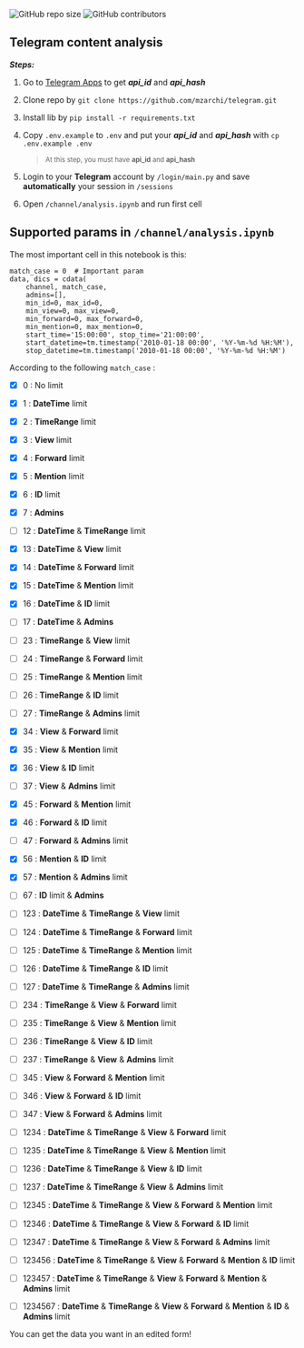 <p>
<img alt="GitHub repo size" src="https://img.shields.io/github/repo-size/mzarchi/telegram">
<img alt="GitHub contributors" src="https://img.shields.io/github/contributors/mzarchi/telegram">
</p>

## Telegram content analysis

**_Steps:_**

1. Go to [Telegram Apps](https://my.telegram.org/auth?to=apps) to get **_api_id_** and **_api_hash_**

2. Clone repo by `git clone https://github.com/mzarchi/telegram.git`

3. Install lib by `pip install -r requirements.txt`

4. Copy `.env.example` to `.env` and put your **_api_id_** and **_api_hash_** with `cp .env.example .env`

   > <sub>At this step, you must have **api_id** and **api_hash**</sub>

5. Login to your **Telegram** account by `/login/main.py` and save **automatically** your session in `/sessions`

6. Open `/channel/analysis.ipynb` and run first cell

## Supported params in `/channel/analysis.ipynb`

The most important cell in this notebook is this:

```
match_case = 0  # Important param
data, dics = cdata(
    channel, match_case,
    admins=[],
    min_id=0, max_id=0,
    min_view=0, max_view=0,
    min_forward=0, max_forward=0,
    min_mention=0, max_mention=0,
    start_time='15:00:00', stop_time='21:00:00',
    start_datetime=tm.timestamp('2010-01-18 00:00', '%Y-%m-%d %H:%M'),
    stop_datetime=tm.timestamp('2010-01-18 00:00', '%Y-%m-%d %H:%M')
```

According to the following `match_case` :


- [x] 0 : No limit<br>
- [x] 1 : <b>DateTime</b> limit
- [x] 2 : <b>TimeRange</b> limit
- [x] 3 : <b>View</b> limit
- [x] 4 : <b>Forward</b> limit 
- [x] 5 : <b>Mention</b> limit
- [x] 6 : <b>ID</b> limit
- [x] 7 : <b>Admins</b>
- [ ] 12 : <b>DateTime</b> & <b>TimeRange</b> limit
- [x] 13 : <b>DateTime</b> & <b>View</b> limit
- [x] 14 : <b>DateTime</b> & <b>Forward</b> limit
- [x] 15 : <b>DateTime</b> & <b>Mention</b> limit
- [x] 16 : <b>DateTime</b> & <b>ID</b> limit
- [ ] 17 : <b>DateTime</b> & <b>Admins</b>
- [ ] 23 : <b>TimeRange</b> & <b>View</b> limit
- [ ] 24 : <b>TimeRange</b> & <b>Forward</b> limit
- [ ] 25 : <b>TimeRange</b> & <b>Mention</b> limit
- [ ] 26 : <b>TimeRange</b> & <b>ID</b> limit
- [ ] 27 : <b>TimeRange</b> & <b>Admins</b> limit
- [x] 34 : <b>View</b> & <b>Forward</b> limit
- [x] 35 : <b>View</b> & <b>Mention</b> limit
- [x] 36 : <b>View</b> & <b>ID</b> limit
- [ ] 37 : <b>View</b> & <b>Admins</b> limit
- [x] 45 : <b>Forward</b> & <b>Mention</b> limit
- [x] 46 : <b>Forward</b> & <b>ID</b> limit
- [ ] 47 : <b>Forward</b> & <b>Admins</b> limit
- [x] 56 : <b>Mention</b> & <b>ID</b> limit
- [x] 57 : <b>Mention</b> & <b>Admins</b> limit
- [ ] 67 : <b>ID</b> limit & <b>Admins</b>
- [ ] 123 : <b>DateTime</b> & <b>TimeRange</b> & <b>View</b> limit
- [ ] 124 : <b>DateTime</b> & <b>TimeRange</b> & <b>Forward</b> limit
- [ ] 125 : <b>DateTime</b> & <b>TimeRange</b> & <b>Mention</b> limit
- [ ] 126 : <b>DateTime</b> & <b>TimeRange</b> & <b>ID</b> limit
- [ ] 127 : <b>DateTime</b> & <b>TimeRange</b> & <b>Admins</b> limit
- [ ] 234 : <b>TimeRange</b> & <b>View</b> & <b>Forward</b> limit
- [ ] 235 : <b>TimeRange</b> & <b>View</b> & <b>Mention</b> limit
- [ ] 236 : <b>TimeRange</b> & <b>View</b> & <b>ID</b> limit
- [ ] 237 : <b>TimeRange</b> & <b>View</b> & <b>Admins</b> limit
- [ ] 345 : <b>View</b> & <b>Forward</b> & <b>Mention</b> limit
- [ ] 346 : <b>View</b> & <b>Forward</b> & <b>ID</b> limit
- [ ] 347 : <b>View</b> & <b>Forward</b> & <b>Admins</b> limit
- [ ] 1234 : <b>DateTime</b> & <b>TimeRange</b> & <b>View</b> & <b>Forward</b> limit
- [ ] 1235 : <b>DateTime</b> & <b>TimeRange</b> & <b>View</b> & <b>Mention</b> limit
- [ ] 1236 : <b>DateTime</b> & <b>TimeRange</b> & <b>View</b> & <b>ID</b> limit
- [ ] 1237 : <b>DateTime</b> & <b>TimeRange</b> & <b>View</b> & <b>Admins</b> limit
- [ ] 12345 : <b>DateTime</b> & <b>TimeRange</b> & <b>View</b> & <b>Forward</b> & <b>Mention</b> limit
- [ ] 12346 : <b>DateTime</b> & <b>TimeRange</b> & <b>View</b> & <b>Forward</b> & <b>ID</b> limit
- [ ] 12347 : <b>DateTime</b> & <b>TimeRange</b> & <b>View</b> & <b>Forward</b> & <b>Admins</b> limit
- [ ] 123456 : <b>DateTime</b> & <b>TimeRange</b> & <b>View</b> & <b>Forward</b> & <b>Mention</b> & <b>ID</b> limit
- [ ] 123457 : <b>DateTime</b> & <b>TimeRange</b> & <b>View</b> & <b>Forward</b> & <b>Mention</b> & <b>Admins</b> limit
- [ ] 1234567 : <b>DateTime</b> & <b>TimeRange</b> & <b>View</b> & <b>Forward</b> & <b>Mention</b> & <b>ID</b> & <b>Admins</b> limit


You can get the data you want in an edited form!
